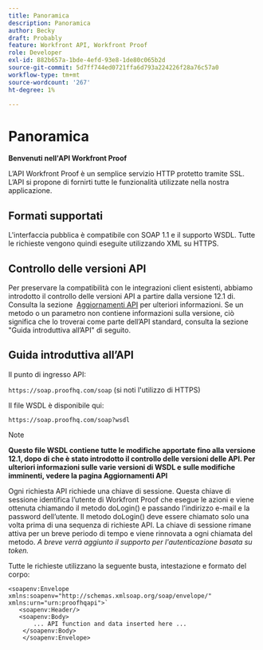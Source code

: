 ```yaml
---
title: Panoramica
description: Panoramica
author: Becky
draft: Probably
feature: Workfront API, Workfront Proof
role: Developer
exl-id: 882b657a-1bde-4efd-93e8-1de80c065b2d
source-git-commit: 5d7ff744ed0721ffa6d793a224226f28a76c57a0
workflow-type: tm+mt
source-wordcount: '267'
ht-degree: 1%

---
```


# Panoramica

**Benvenuti nell&#39;API Workfront Proof**

L’API Workfront Proof è un semplice servizio HTTP protetto tramite SSL. L’API si propone di fornirti tutte le funzionalità utilizzate nella nostra applicazione.

## Formati supportati

L&#39;interfaccia pubblica è compatibile con SOAP 1.1 e il supporto WSDL. Tutte le richieste vengono quindi eseguite utilizzando XML su HTTPS.

## Controllo delle versioni API

Per preservare la compatibilità con le integrazioni client esistenti, abbiamo introdotto il controllo delle versioni API a partire dalla versione 12.1 di. Consulta la sezione  [Aggiornamenti API](https://api.proofhq.com/new-updates.html) per ulteriori informazioni. Se un metodo o un parametro non contiene informazioni sulla versione, ciò significa che lo troverai come parte dell’API standard, consulta la sezione &quot;Guida introduttiva all’API&quot; di seguito.

## Guida introduttiva all’API

Il punto di ingresso API:

`https://soap.proofhq.com/soap` (si noti l&#39;utilizzo di HTTPS)

Il file WSDL è disponibile qui:

`https://soap.proofhq.com/soap?wsdl`

>[!NOTE]
>
>**Questo file WSDL contiene tutte le modifiche apportate fino alla versione 12.1, dopo di che è stato introdotto il controllo delle versioni delle API. Per ulteriori informazioni sulle varie versioni di WSDL e sulle modifiche imminenti, vedere la pagina Aggiornamenti API**

Ogni richiesta API richiede una chiave di sessione. Questa chiave di sessione identifica l’utente di Workfront Proof che esegue le azioni e viene ottenuta chiamando il metodo doLogin() e passando l’indirizzo e-mail e la password dell’utente. Il metodo doLogin() deve essere chiamato solo una volta prima di una sequenza di richieste API. La chiave di sessione rimane attiva per un breve periodo di tempo e viene rinnovata a ogni chiamata del metodo. *A breve verrà aggiunto il supporto per l&#39;autenticazione basata su token.*

Tutte le richieste utilizzano la seguente busta, intestazione e formato del corpo:

```
<soapenv:Envelope xmlns:soapenv="http://schemas.xmlsoap.org/soap/envelope/" xmlns:urn="urn:proofhqapi">`
   <soapenv:Header/>
   <soapenv:Body>
       ... API function and data inserted here ...
    </soapenv:Body>
    </soapenv:Envelope>
```

